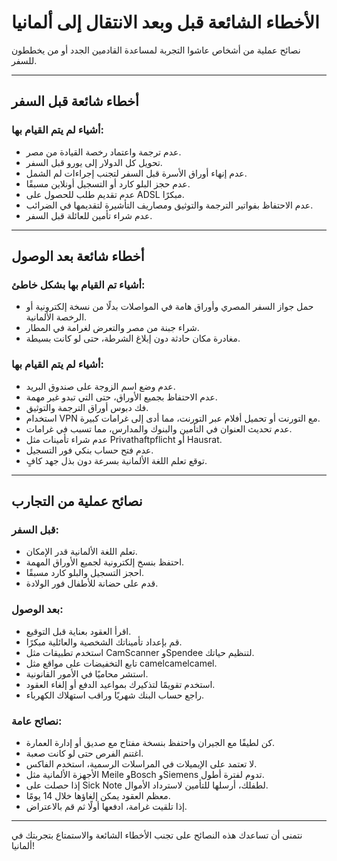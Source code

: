 # الأخطاء الشائعة قبل وبعد الانتقال إلى ألمانيا

نصائح عملية من أشخاص عاشوا التجربة لمساعدة القادمين الجدد أو من يخططون للسفر.

---

## أخطاء شائعة قبل السفر

### أشياء لم يتم القيام بها:
- عدم ترجمة واعتماد رخصة القيادة من مصر.
- تحويل كل الدولار إلى يورو قبل السفر.
- عدم إنهاء أوراق الأسرة قبل السفر لتجنب إجراءات لم الشمل.
- عدم حجز البلو كارد أو التسجيل أونلاين مسبقًا.
- عدم تقديم طلب للحصول على ADSL مبكرًا.
- عدم الاحتفاظ بفواتير الترجمة والتوثيق ومصاريف التأشيرة لتقديمها في الضرائب.
- عدم شراء تأمين للعائلة قبل السفر.

---

## أخطاء شائعة بعد الوصول

### أشياء تم القيام بها بشكل خاطئ:
- حمل جواز السفر المصري وأوراق هامة في المواصلات بدلًا من نسخة إلكترونية أو الرخصة الألمانية.
- شراء جبنة من مصر والتعرض لغرامة في المطار.
- مغادرة مكان حادثة دون إبلاغ الشرطة، حتى لو كانت بسيطة.

### أشياء لم يتم القيام بها:
- عدم وضع اسم الزوجة على صندوق البريد.
- عدم الاحتفاظ بجميع الأوراق، حتى التي تبدو غير مهمة.
- فك دبوس أوراق الترجمة والتوثيق.
- استخدام VPN مع التورنت أو تحميل أفلام عبر التورنت، مما أدى إلى غرامات كبيرة.
- عدم تحديث العنوان في التأمين والبنوك والمدارس، مما تسبب في غرامات.
- عدم شراء تأمينات مثل Privathaftpflicht أو Hausrat.
- عدم فتح حساب بنكي فور التسجيل.
- توقع تعلم اللغة الألمانية بسرعة دون بذل جهد كافٍ.

---

## نصائح عملية من التجارب

### قبل السفر:
- تعلم اللغة الألمانية قدر الإمكان.
- احتفظ بنسخ إلكترونية لجميع الأوراق المهمة.
- احجز التسجيل والبلو كارد مسبقًا.
- قدم على حضانة للأطفال فور الولادة.

### بعد الوصول:
- اقرأ العقود بعناية قبل التوقيع.
- قم بإعداد تأميناتك الشخصية والعائلية مبكرًا.
- استخدم تطبيقات مثل CamScanner وSpendee لتنظيم حياتك.
- تابع التخفيضات على مواقع مثل camelcamelcamel.
- استشر محاميًا في الأمور القانونية.
- استخدم تقويمًا لتذكيرك بمواعيد الدفع أو إلغاء العقود.
- راجع حساب البنك شهريًا وراقب استهلاك الكهرباء.

### نصائح عامة:
- كن لطيفًا مع الجيران واحتفظ بنسخة مفتاح مع صديق أو إدارة العمارة.
- اغتنم الفرص حتى لو كانت صعبة.
- لا تعتمد على الإيميلات في المراسلات الرسمية، استخدم الفاكس.
- الأجهزة الألمانية مثل Meile وBosch وSiemens تدوم لفترة أطول.
- إذا حصلت على Sick Note لطفلك، أرسلها للتأمين لاسترداد الأموال.
- معظم العقود يمكن إلغاؤها خلال 14 يومًا.
- إذا تلقيت غرامة، ادفعها أولًا ثم قم بالاعتراض.

---

نتمنى أن تساعدك هذه النصائح على تجنب الأخطاء الشائعة والاستمتاع بتجربتك في ألمانيا!